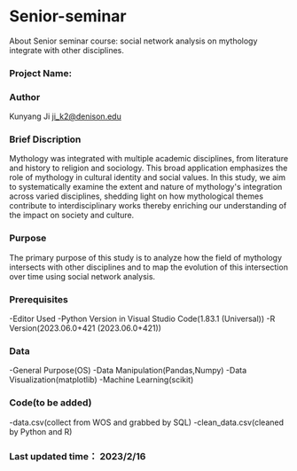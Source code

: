 # Senior-seminar
About Senior seminar course: social network analysis on mythology integrate with other disciplines.

### Project Name:

### Author
Kunyang Ji
ji_k2@denison.edu

### Brief Discription
Mythology was integrated with multiple academic disciplines, from literature and history to religion and sociology. This broad application emphasizes the role of mythology in cultural identity and social values. In this study, we aim to systematically examine the extent and nature of mythology's integration across varied disciplines, shedding light on how mythological themes contribute to interdisciplinary works thereby enriching our understanding of the impact on society and culture.


### Purpose
The primary purpose of this study is to analyze how the field of mythology intersects with other disciplines and to map the evolution of this intersection over time using social network analysis.

### Prerequisites
-Editor Used
-Python Version in Visual Studio Code(1.83.1 (Universal))
-R Version(2023.06.0+421 (2023.06.0+421))

### Data
-General Purpose(OS)
-Data Manipulation(Pandas,Numpy)
-Data Visualization(matplotlib)
-Machine Learning(scikit)


### Code(to be added)
-data.csv(collect from WOS and grabbed by SQL)
-clean_data.csv(cleaned by Python and R)


### Last updated time： 2023/2/16



